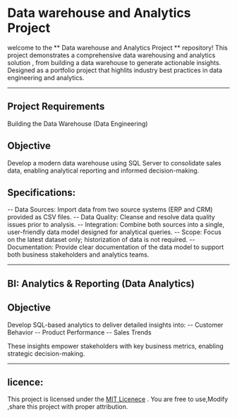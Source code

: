 # Data warehouse and Analytics Project

welcome to the ** Data warehouse and Analytics Project ** repository! 
This project demonstrates a comprehensive data warehousing and analytics solution , from building a data warehouse to generate actionable insights. Designed as a portfolio project that highlits industry best practices in data engineering and analytics.

------

## Project Requirements
Building the Data Warehouse (Data Engineering)

## Objective
Develop a modern data warehouse using SQL Server to consolidate sales data, enabling analytical reporting and informed decision-making.

## Specifications:
-- Data Sources: Import data from two source systems (ERP and CRM) provided as CSV files.
-- Data Quality: Cleanse and resolve data quality issues prior to analysis.
-- Integration: Combine both sources into a single, user-friendly data model designed for analytical queries.
-- Scope: Focus on the latest dataset only; historization of data is not required.
-- Documentation: Provide clear documentation of the data model to support both business stakeholders and analytics teams.

------

## BI: Analytics & Reporting (Data Analytics)

## Objective
Develop SQL-based analytics to deliver detailed insights into:
-- Customer Behavior
-- Product Performance
-- Sales Trends

These insights empower stakeholders with key business metrics, enabling strategic decision-making.

------

## licence:
This project is licensed under the [MIT Licenece](licence) . You are free to use,Modify ,share this project with proper attribution.



